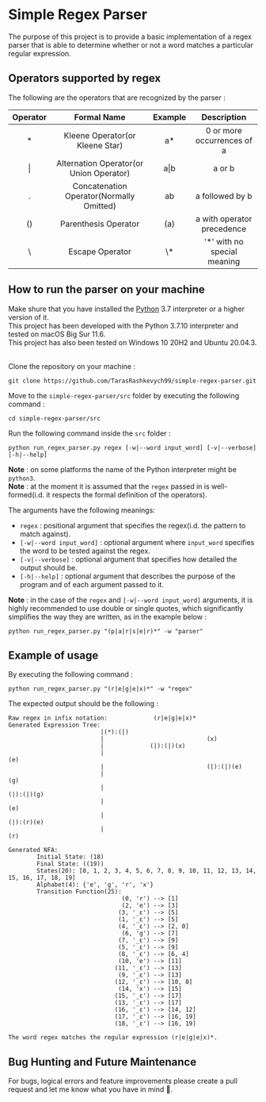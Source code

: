 # Simple Regex Parser

The purpose of this project is to provide a basic implementation of a regex parser that is able to
determine whether or not a word matches a particular regular expression.

## Operators supported by regex

The following are the operators that are recognized by the parser :

| Operator |               Formal Name                | Example |         Description          |
| :------: | :--------------------------------------: | :-----: | :--------------------------: |
|    \*    |     Kleene Operator(or Kleene Star)      |   a\*   |  0 or more occurrences of a  |
|    \|    | Alternation Operator(or Union Operator)  |  a\|b   |            a or b            |
|    .     | Concatenation Operator(Normally Omitted) |   ab    |       a followed by b        |
|    ()    |           Parenthesis Operator           |   (a)   |  a with operator precedence  |
|    \\    |             Escape Operator              |  \\\*   | '\*' with no special meaning |

## How to run the parser on your machine

Make shure that you have installed the [Python](https://www.python.org/downloads/) 3.7 interpreter or
a higher version of it.<br>
This project has been developed with the Python 3.7.10 interpreter and tested on macOS Big Sur 11.6.
<br>
This project has also been tested on Windows 10 20H2 and Ubuntu 20.04.3.
<br><br>

Clone the repository on your machine :

```
git clone https://github.com/TarasRashkevych99/simple-regex-parser.git
```

Move to the `simple-regex-parser/src` folder by executing the following command :

```
cd simple-regex-parser/src
```

Run the following command inside the `src` folder :

```
python run_regex_parser.py regex [-w|--word input_word] [-v|--verbose] [-h|--help]
```

**Note** : on some platforms the name of the Python interpreter might be `python3`.<br>
**Note** : at the moment it is assumed that the `regex` passed in is well-formed(i.d. it
respects the formal definition of the operators).

The arguments have the following meanings:

- `regex` : positional argument that specifies the regex(i.d. the pattern to match against).
- `[-w|--word input_word]` : optional argument where `input_word` specifies the word to be tested
  against the regex.
- `[-v|--verbose]` : optional argument that specifies how detailed the output should be.
- `[-h|--help]` : optional argument that describes the purpose of the program and of each argument
  passed to it.

**Note** : in the case of the `regex` and `[-w|--word input_word]` arguments, it is highly
recommended to use double or single quotes, which significantly simplifies the way they are
written, as in the example below :

```
python run_regex_parser.py "(p|a|r|s|e|r)*" -w "parser"
```

## Example of usage

By executing the following command :

```
python run_regex_parser.py "(r|e|g|e|x)*" -w "regex"
```

The expected output should be the following :

```
Raw regex in infix notation:             (r|e|g|e|x)*
Generated Expression Tree:
                          |(*):(|)
                          |                             (x)
                          |             (|):(|)(x)
                          |                                             (e)
                          |                             (|):(|)(e)
                          |                                                             (g)
                          |                                             (|):(|)(g)
                          |                                                                             (e)
                          |                                                             (|):(r)(e)
                          |                                                                             (r)

Generated NFA:
        Initial State: (18)
        Final State: ((19))
        States(20): [0, 1, 2, 3, 4, 5, 6, 7, 8, 9, 10, 11, 12, 13, 14, 15, 16, 17, 18, 19]
        Alphabet(4): {'e', 'g', 'r', 'x'}
        Transition Function(25):
                                (0, 'r') --> [1]
                                (2, 'e') --> [3]
                               (3, '_ε') --> [5]
                               (1, '_ε') --> [5]
                               (4, '_ε') --> [2, 0]
                                (6, 'g') --> [7]
                               (7, '_ε') --> [9]
                               (5, '_ε') --> [9]
                               (8, '_ε') --> [6, 4]
                               (10, 'e') --> [11]
                              (11, '_ε') --> [13]
                               (9, '_ε') --> [13]
                              (12, '_ε') --> [10, 8]
                               (14, 'x') --> [15]
                              (15, '_ε') --> [17]
                              (13, '_ε') --> [17]
                              (16, '_ε') --> [14, 12]
                              (17, '_ε') --> [16, 19]
                              (18, '_ε') --> [16, 19]

The word regex matches the regular expression (r|e|g|e|x)*.

```

## Bug Hunting and Future Maintenance

For bugs, logical errors and feature improvements please create a pull request and let me know what
you have in mind :slightly_smiling_face:.

